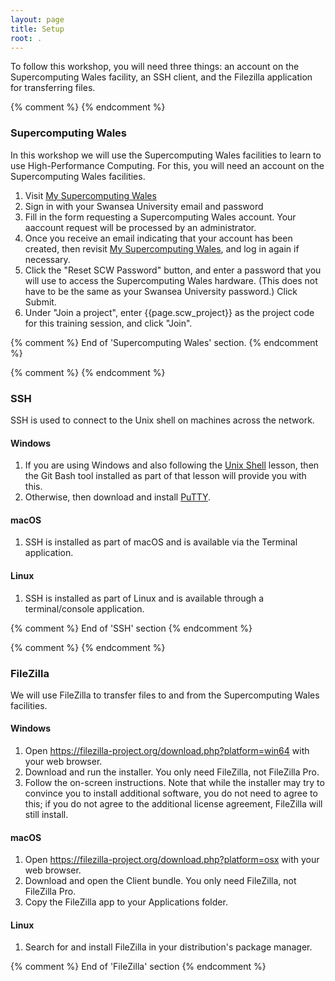 ```yaml
---
layout: page
title: Setup
root: .
---
```


To follow this workshop, you will need three things: an account on the Supercomputing Wales facility,
an SSH client, and the Filezilla application for transferring files.

{% comment %} {% endcomment %}
<div id="scw">
  <h3>Supercomputing Wales</h3>

  In this workshop we will use the Supercomputing Wales facilities to
  learn to use High-Performance Computing. For this, you will need an
  account on the Supercomputing Wales facilities.

  <ol>
    <li>Visit <a href="https://my.supercomputing.wales/">My
    Supercomputing Wales</a></li>
	<li>Sign in with your Swansea University email and password</li>
	<li>Fill in the form requesting a Supercomputing Wales
    account. Your aaccount request will be processed by an
    administrator.</li>
	<li>Once you receive an email indicating that your account has been
    created, then revisit <a
    href="https://my.supercomputing.wales/">My Supercomputing
    Wales</a>, and log in again if necessary.</li>
	<li>Click the "Reset SCW Password" button, and enter a password
    that you will use to access the Supercomputing Wales
    hardware. (This does not have to be the same as your Swansea
    University password.) Click Submit.</li>
	<li>Under "Join a project", enter {{page.scw_project}} as the
    project code for this training session, and click "Join".</li>
  </ol>
</div> {% comment %} End of 'Supercomputing Wales' section. {% endcomment %}

{% comment %} {% endcomment %}
<div id="SSH">
  <h3>SSH</h3>
  
  SSH is used to connect to the Unix shell on machines across the network.

  <div class="row">
    <div class="col-md-4">
      <h4 id="ssh-windows">Windows</h4>
      <ol>
        <li> If you are using Windows and also following the <a href="https://swcarpentry.github.io/shell-novice">Unix Shell</a> lesson,
then the Git Bash tool installed as part of that lesson will provide you with this.</li>
        <li> Otherwise, then download and install <a href="https://www.chiark.greenend.org.uk/~sgtatham/putty/latest.html">PuTTY</a>.</li>
      </ol>
    </div>
    <div class="col-md-4">
      <h4 id="ssh-mac">macOS</h4>
      <ol>
        <li>SSH is installed as part of macOS and is available via the Terminal application.</li>
      </ol>
    </div>
    <div class="col-md-4">
      <h4 id="ssh-linux">Linux</h4>
      <ol>
        <li>SSH is installed as part of Linux and is available through a terminal/console application.</li>
      </ol>
    </div>
  </div>
</div>
{% comment %} End of 'SSH' section {% endcomment %}


{% comment %} {% endcomment %}
<div id="filezilla">
  <h3>FileZilla</h3>

  We will use FileZilla to transfer files to and from the Supercomputing Wales facilities.

  <div class="row">
    <div class="col-md-4">
      <h4 id="filezilla-windows">Windows</h4>
      <ol>
        <li>Open <a href="https://filezilla-project.org/download.php?platform=win64">https://filezilla-project.org/download.php?platform=win64</a> with your web browser.</li>
	<li>Download and run the installer. You only need FileZilla, not FileZilla Pro.</li>
	<li>Follow the on-screen instructions. Note that while the installer may try to convince you to install additional software, you do not need to agree to this; if you do not agree to the additional license agreement, FileZilla will still install.</li>
      </ol>
    </div>
    <div class="col-md-4">
      <h4 id="filezilla-mac">macOS</h4>
      <ol>
        <li>Open <a href="https://filezilla-project.org/download.php?platform=osx">https://filezilla-project.org/download.php?platform=osx</a> with your web browser.</li>
	<li>Download and open the Client bundle. You only need FileZilla, not FileZilla Pro.</li>
	<li>Copy the FileZilla app to your Applications folder.</li>
      </ol>
    </div>
    <div class="col-md-4">
      <h4 id="filezilla-linux">Linux</h4>
      <ol>
        <li>Search for and install FileZilla in your distribution's package manager.</li>
      </ol>
    </div>
  </div>
</div>
{% comment %} End of 'FileZilla' section {% endcomment %}
